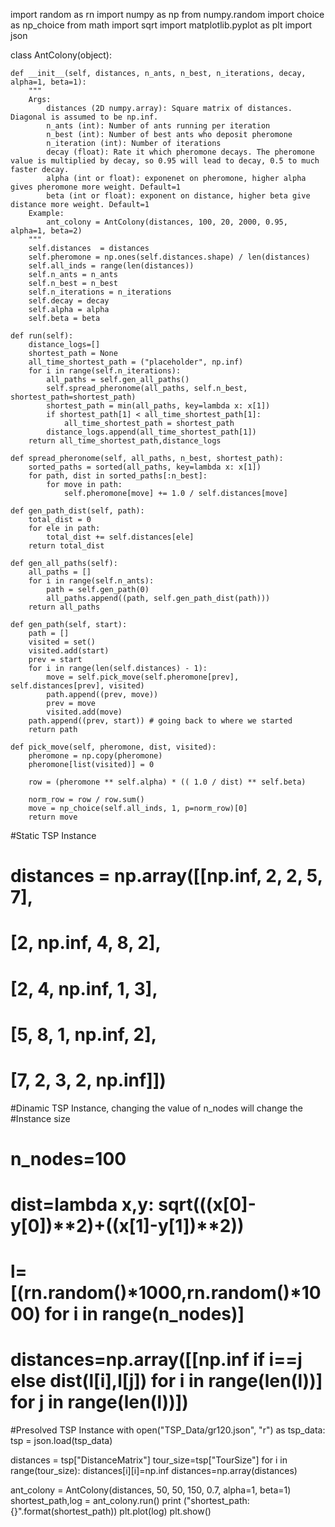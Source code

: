 import random as rn
import numpy as np
from numpy.random import choice as np_choice
from math import sqrt
import matplotlib.pyplot as plt
import json


class AntColony(object):

    def __init__(self, distances, n_ants, n_best, n_iterations, decay, alpha=1, beta=1):
        """
        Args:
            distances (2D numpy.array): Square matrix of distances. Diagonal is assumed to be np.inf.
            n_ants (int): Number of ants running per iteration
            n_best (int): Number of best ants who deposit pheromone
            n_iteration (int): Number of iterations
            decay (float): Rate it which pheromone decays. The pheromone value is multiplied by decay, so 0.95 will lead to decay, 0.5 to much faster decay.
            alpha (int or float): exponenet on pheromone, higher alpha gives pheromone more weight. Default=1
            beta (int or float): exponent on distance, higher beta give distance more weight. Default=1
        Example:
            ant_colony = AntColony(distances, 100, 20, 2000, 0.95, alpha=1, beta=2)          
        """
        self.distances  = distances
        self.pheromone = np.ones(self.distances.shape) / len(distances)
        self.all_inds = range(len(distances))
        self.n_ants = n_ants
        self.n_best = n_best
        self.n_iterations = n_iterations
        self.decay = decay
        self.alpha = alpha
        self.beta = beta

    def run(self):
        distance_logs=[]
        shortest_path = None
        all_time_shortest_path = ("placeholder", np.inf)
        for i in range(self.n_iterations):
            all_paths = self.gen_all_paths()
            self.spread_pheronome(all_paths, self.n_best, shortest_path=shortest_path)
            shortest_path = min(all_paths, key=lambda x: x[1])
            if shortest_path[1] < all_time_shortest_path[1]:
                all_time_shortest_path = shortest_path
            distance_logs.append(all_time_shortest_path[1])                      
        return all_time_shortest_path,distance_logs

    def spread_pheronome(self, all_paths, n_best, shortest_path):
        sorted_paths = sorted(all_paths, key=lambda x: x[1])
        for path, dist in sorted_paths[:n_best]:
            for move in path:
                self.pheromone[move] += 1.0 / self.distances[move]

    def gen_path_dist(self, path):
        total_dist = 0
        for ele in path:
            total_dist += self.distances[ele]
        return total_dist

    def gen_all_paths(self):
        all_paths = []
        for i in range(self.n_ants):
            path = self.gen_path(0)
            all_paths.append((path, self.gen_path_dist(path)))
        return all_paths

    def gen_path(self, start):
        path = []
        visited = set()
        visited.add(start)
        prev = start
        for i in range(len(self.distances) - 1):
            move = self.pick_move(self.pheromone[prev], self.distances[prev], visited)
            path.append((prev, move))
            prev = move
            visited.add(move)
        path.append((prev, start)) # going back to where we started    
        return path

    def pick_move(self, pheromone, dist, visited):
        pheromone = np.copy(pheromone)
        pheromone[list(visited)] = 0

        row = (pheromone ** self.alpha) * (( 1.0 / dist) ** self.beta)

        norm_row = row / row.sum()
        move = np_choice(self.all_inds, 1, p=norm_row)[0]
        return move


#Static TSP Instance
# distances = np.array([[np.inf, 2, 2, 5, 7],
#                       [2, np.inf, 4, 8, 2],
#                       [2, 4, np.inf, 1, 3],
#                       [5, 8, 1, np.inf, 2],
#                       [7, 2, 3, 2, np.inf]])


#Dinamic TSP Instance, changing the value of n_nodes will change the
#Instance size
# n_nodes=100
# dist=lambda x,y: sqrt(((x[0]-y[0])**2)+((x[1]-y[1])**2))
# l=[(rn.random()*1000,rn.random()*1000) for i in range(n_nodes)]
# distances=np.array([[np.inf if i==j else dist(l[i],l[j]) for i in range(len(l))] for j in range(len(l))])


#Presolved TSP Instance
with open("TSP_Data/gr120.json", "r") as tsp_data:
    tsp = json.load(tsp_data)

distances = tsp["DistanceMatrix"]
tour_size=tsp["TourSize"]
for i in range(tour_size):
  distances[i][i]=np.inf
distances=np.array(distances)




ant_colony = AntColony(distances, 50, 50, 150, 0.7, alpha=1, beta=1)
shortest_path,log = ant_colony.run()
print ("shortest_path: {}".format(shortest_path))
plt.plot(log)
plt.show()
